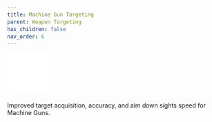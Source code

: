 ```yaml
---
title: Machine Gun Targeting
parent: Weapon Targeting
has_children: false
nav_order: 6
---
```


![](https://raw.githubusercontent.com/snowstormclan/Armor-Perks/master/images/Targeting/Machine%20Gun.png)

Improved target acquisition, accuracy, and aim down sights speed for Machine Guns.
